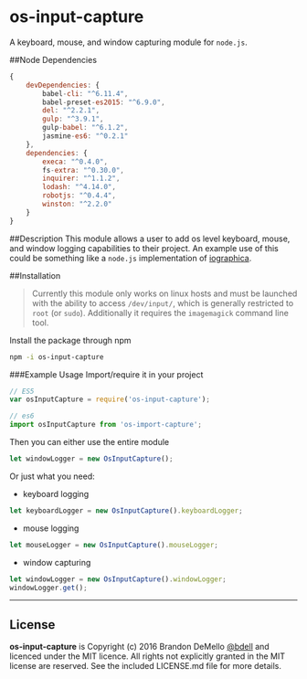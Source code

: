 # os-input-capture
A keyboard, mouse, and window capturing module for `node.js`.

##Node Dependencies
```js
{
    devDependencies: {
        babel-cli: "^6.11.4",
        babel-preset-es2015: "^6.9.0",
        del: "^2.2.1",
        gulp: "^3.9.1",
        gulp-babel: "^6.1.2",
        jasmine-es6: "^0.2.1"
    },
    dependencies: {
        execa: "^0.4.0",
        fs-extra: "^0.30.0",
        inquirer: "^1.1.2",
        lodash: "^4.14.0",
        robotjs: "^0.4.4",
        winston: "^2.2.0"
    }
}
```


##Description
This module allows a user to add os level keyboard, mouse, and window logging capabilities to their project.  An example use of this could be something like a `node.js` implementation of [iographica](http://iographica.com/).


##Installation
> Currently this module only works on linux hosts and must be launched with the ability to access `/dev/input/`, which is generally restricted to `root` (or `sudo`).  Additionally it requires the `imagemagick` command line tool.

Install the package through npm
```bash
npm -i os-input-capture
```


###Example Usage
Import/require it in your project
```js
// ES5
var osInputCapture = require('os-input-capture');

// es6
import osInputCapture from 'os-import-capture';
```


Then you can either use the entire module
```js
let windowLogger = new OsInputCapture();
```


Or just what you need:
* keyboard logging
```js
let keyboardLogger = new OsInputCapture().keyboardLogger;
```

* mouse logging
```js
let mouseLogger = new OsInputCapture().mouseLogger;
```
* window capturing
```js
let windowLogger = new OsInputCapture().windowLogger;
windowLogger.get();
```


---
## License

**os-input-capture** is Copyright (c) 2016 Brandon DeMello [@bdell](https://github.com/bdell) and licenced under the MIT licence. All rights not explicitly granted in the MIT license are reserved. See the included LICENSE.md file for more details.
